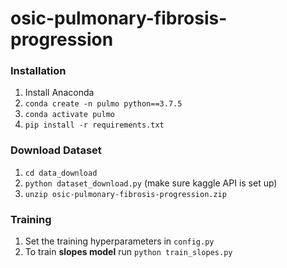 # osic-pulmonary-fibrosis-progression

### Installation

1. Install Anaconda
2. `conda create -n pulmo python==3.7.5`
3. `conda activate pulmo`
2. `pip install -r requirements.txt`

### Download Dataset

1. `cd data_download`
2. `python dataset_download.py` (make sure kaggle API is set up)
3. `unzip osic-pulmonary-fibrosis-progression.zip`

### Training

1. Set the training hyperparameters in `config.py`
2. To train **slopes model** run `python train_slopes.py`
